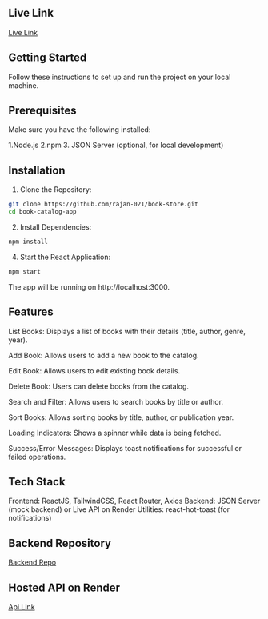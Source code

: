 ## Live Link

[Live Link](https://book-store-green-nine.vercel.app/)


## Getting Started
Follow these instructions to set up and run the project on your local machine.

## Prerequisites
Make sure you have the following installed:

1.Node.js
2.npm
3. JSON Server (optional, for local development)

## Installation

1. Clone the Repository:

```bash
git clone https://github.com/rajan-021/book-store.git
cd book-catalog-app
```

2. Install Dependencies:
   
```bash
npm install
```

4. Start the React Application:

```bash
npm start
```
The app will be running on http://localhost:3000.

## Features

List Books: Displays a list of books with their details (title, author, genre, year).

Add Book: Allows users to add a new book to the catalog.

Edit Book: Allows users to edit existing book details.

Delete Book: Users can delete books from the catalog.

Search and Filter: Allows users to search books by title or author.

Sort Books: Allows sorting books by title, author, or publication year.

Loading Indicators: Shows a spinner while data is being fetched.

Success/Error Messages: Displays toast notifications for successful or failed operations.


## Tech Stack

Frontend: ReactJS, TailwindCSS, React Router, Axios
Backend: JSON Server (mock backend) or Live API on Render
Utilities: react-hot-toast (for notifications)

## Backend Repository
[Backend Repo](https://github.com/rajan-021/api-book)

## Hosted API on Render
[Api Link](https://api-book-5rg1.onrender.com/books)







